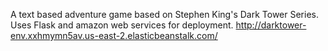 A text based adventure game based on Stephen King's Dark Tower Series. Uses Flask and amazon web services for deployment. http://darktower-env.xxhmymn5av.us-east-2.elasticbeanstalk.com/

